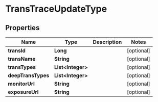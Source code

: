 

# TransTraceUpdateType


## Properties

Name | Type | Description | Notes
------------ | ------------- | ------------- | -------------
**transId** | **Long** |  |  [optional]
**transName** | **String** |  |  [optional]
**transTypes** | **List&lt;Integer&gt;** |  |  [optional]
**deepTransTypes** | **List&lt;Integer&gt;** |  |  [optional]
**monitorUrl** | **String** |  |  [optional]
**exposureUrl** | **String** |  |  [optional]



